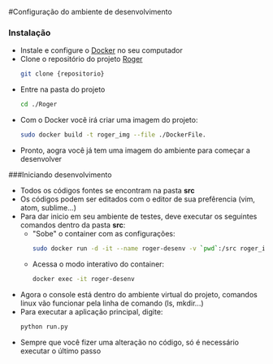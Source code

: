 #Configuração do ambiente de desenvolvimento

### Instalação
* Instale e configure o [Docker][1] no seu computador
* Clone o repositório do projeto [Roger][2]
  ```bash
  git clone {repositorio}
  ```
* Entre na pasta do projeto
    ```bash
    cd ./Roger
    ```
* Com o Docker vocẽ irá criar uma imagem do projeto:
  ```bash
  sudo docker build -t roger_img --file ./DockerFile.
  ```
* Pronto, aogra você já tem uma imagem do ambiente para começar a desenvolver

###Iniciando desenvolvimento

* Todos os códigos fontes se encontram na pasta __src__
* Os códigos podem ser editados com o editor de sua prefêrencia (vim, atom, sublime...)
* Para dar inicio em seu ambiente de testes, deve executar os seguintes comandos dentro da pasta __src__:
  * "Sobe" o container com as configurações:
    ```bash
    sudo docker run -d -it --name roger-desenv -v `pwd`:/src roger_img
    ```
  * Acessa o modo interativo do container:
    ```bash
    docker exec -it roger-desenv
    ```
* Agora o console está dentro do ambiente virtual do projeto, comandos linux vão funcionar pela linha de comando (ls, mkdir...)
* Para executar a aplicação principal, digite:
  ```bash
  python run.py
  ```
* Sempre que você fizer uma alteração no código, só é necessário executar o último passo

[1]: https://www.docker.com/
[2]: https://www.teste.com/
